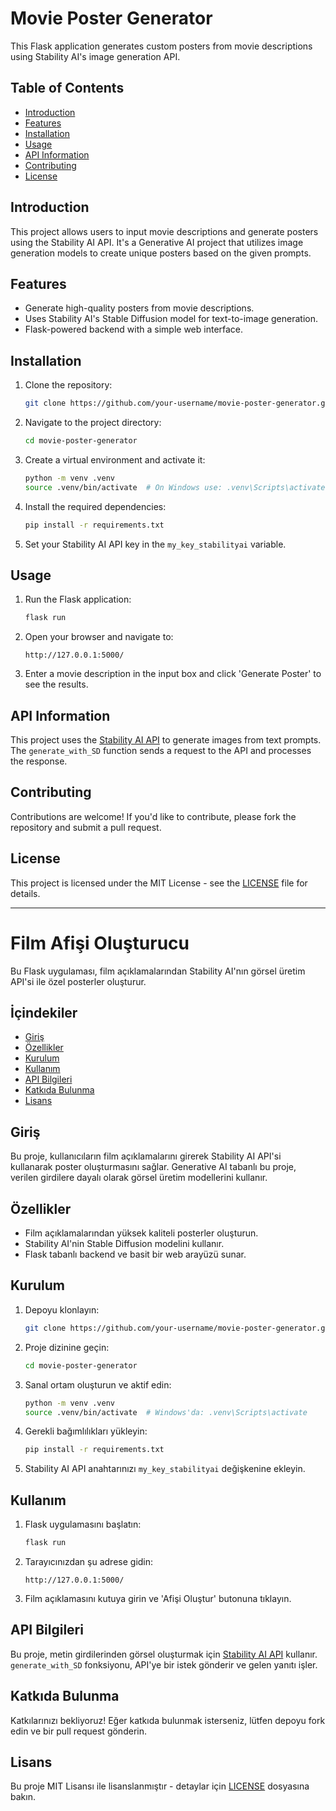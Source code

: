 # Movie Poster Generator

This Flask application generates custom posters from movie descriptions using Stability AI's image generation API.

## Table of Contents
- [Introduction](#introduction)
- [Features](#features)
- [Installation](#installation)
- [Usage](#usage)
- [API Information](#api-information)
- [Contributing](#contributing)
- [License](#license)

## Introduction
This project allows users to input movie descriptions and generate posters using the Stability AI API. It's a Generative AI project that utilizes image generation models to create unique posters based on the given prompts.

## Features
- Generate high-quality posters from movie descriptions.
- Uses Stability AI's Stable Diffusion model for text-to-image generation.
- Flask-powered backend with a simple web interface.

## Installation

1. Clone the repository:
    ```bash
    git clone https://github.com/your-username/movie-poster-generator.git
    ```

2. Navigate to the project directory:
    ```bash
    cd movie-poster-generator
    ```

3. Create a virtual environment and activate it:
    ```bash
    python -m venv .venv
    source .venv/bin/activate  # On Windows use: .venv\Scripts\activate
    ```

4. Install the required dependencies:
    ```bash
    pip install -r requirements.txt
    ```

5. Set your Stability AI API key in the `my_key_stabilityai` variable.

## Usage

1. Run the Flask application:
    ```bash
    flask run
    ```

2. Open your browser and navigate to:
    ```
    http://127.0.0.1:5000/
    ```

3. Enter a movie description in the input box and click 'Generate Poster' to see the results.

## API Information
This project uses the [Stability AI API](https://platform.stability.ai/docs) to generate images from text prompts. The `generate_with_SD` function sends a request to the API and processes the response.

## Contributing
Contributions are welcome! If you'd like to contribute, please fork the repository and submit a pull request.

## License
This project is licensed under the MIT License - see the [LICENSE](LICENSE) file for details.

---

# Film Afişi Oluşturucu

Bu Flask uygulaması, film açıklamalarından Stability AI'nın görsel üretim API'si ile özel posterler oluşturur.

## İçindekiler
- [Giriş](#giriş)
- [Özellikler](#özellikler)
- [Kurulum](#kurulum)
- [Kullanım](#kullanım)
- [API Bilgileri](#api-bilgileri)
- [Katkıda Bulunma](#katkıda-bulunma)
- [Lisans](#lisans)

## Giriş
Bu proje, kullanıcıların film açıklamalarını girerek Stability AI API'si kullanarak poster oluşturmasını sağlar. Generative AI tabanlı bu proje, verilen girdilere dayalı olarak görsel üretim modellerini kullanır.

## Özellikler
- Film açıklamalarından yüksek kaliteli posterler oluşturun.
- Stability AI'nin Stable Diffusion modelini kullanır.
- Flask tabanlı backend ve basit bir web arayüzü sunar.

## Kurulum

1. Depoyu klonlayın:
    ```bash
    git clone https://github.com/your-username/movie-poster-generator.git
    ```

2. Proje dizinine geçin:
    ```bash
    cd movie-poster-generator
    ```

3. Sanal ortam oluşturun ve aktif edin:
    ```bash
    python -m venv .venv
    source .venv/bin/activate  # Windows'da: .venv\Scripts\activate
    ```

4. Gerekli bağımlılıkları yükleyin:
    ```bash
    pip install -r requirements.txt
    ```

5. Stability AI API anahtarınızı `my_key_stabilityai` değişkenine ekleyin.

## Kullanım

1. Flask uygulamasını başlatın:
    ```bash
    flask run
    ```

2. Tarayıcınızdan şu adrese gidin:
    ```
    http://127.0.0.1:5000/
    ```

3. Film açıklamasını kutuya girin ve 'Afişi Oluştur' butonuna tıklayın.

## API Bilgileri
Bu proje, metin girdilerinden görsel oluşturmak için [Stability AI API](https://platform.stability.ai/docs) kullanır. `generate_with_SD` fonksiyonu, API'ye bir istek gönderir ve gelen yanıtı işler.

## Katkıda Bulunma
Katkılarınızı bekliyoruz! Eğer katkıda bulunmak isterseniz, lütfen depoyu fork edin ve bir pull request gönderin.

## Lisans
Bu proje MIT Lisansı ile lisanslanmıştır - detaylar için [LICENSE](LICENSE) dosyasına bakın.
